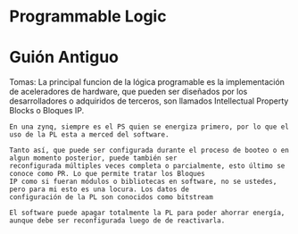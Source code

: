 # Programmable Logic


# Guión Antiguo
Tomas:
	La principal funcion de la lógica programable es la implementación de aceleradores de hardware, que pueden ser diseñados
	por los desarrolladores o adquiridos de terceros, son llamados Intellectual Property Blocks o Bloques IP.

	En una zynq, siempre es el PS quien se energiza primero, por lo que el uso de la PL esta a merced del software.

	Tanto así, que puede ser configurada durante el proceso de booteo o en algun momento posterior, puede también ser
	reconfigurada múltiples veces completa o parcialmente, esto último se conoce como PR. Lo que permite tratar los Bloques
	IP como si fueran módulos o bibliotecas en software, no se ustedes, pero para mi esto es una locura. Los datos de
	configuración de la PL son conocidos como bitstream

	El software puede apagar totalmente la PL para poder ahorrar energía, aunque debe ser reconfigurada luego de de reactivarla.
